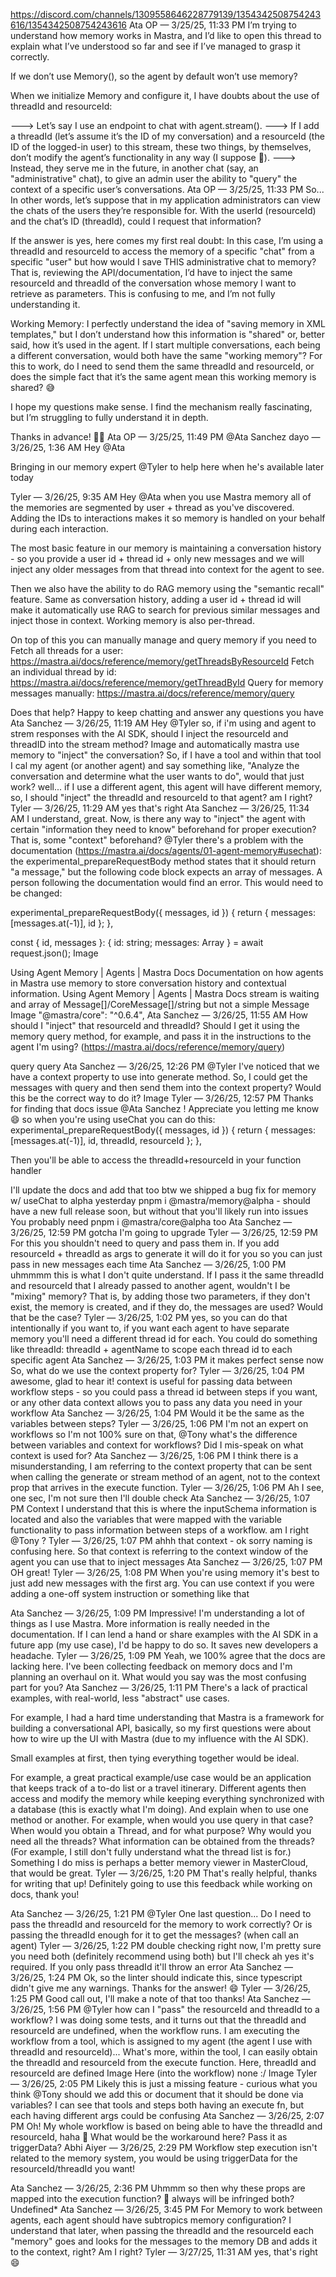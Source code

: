 https://discord.com/channels/1309558646228779139/1354342508754243616/1354342508754243616
Ata
OP
— 3/25/25, 11:33 PM
I’m trying to understand how memory works in Mastra, and I’d like to open this thread to explain what I’ve understood so far and see if I’ve managed to grasp it correctly.

If we don’t use Memory(), so the agent by default won’t use memory?

When we initialize Memory and configure it, I have doubts about the use of threadId and resourceId:

---> Let’s say I use an endpoint to chat with agent.stream().
---> If I add a threadId (let’s assume it’s the ID of my conversation) and a resourceId (the ID of the logged-in user) to this stream, these two things, by themselves, don’t modify the agent’s functionality in any way (I suppose 🤔).
---> Instead, they serve me in the future, in another chat (say, an "administrative" chat), to give an admin user the ability to "query" the context of a specific user’s conversations.
Ata
OP
— 3/25/25, 11:33 PM
So... In other words, let’s suppose that in my application administrators can view the chats of the users they’re responsible for. With the userId (resourceId) and the chat’s ID (threadId), could I request that information?

If the answer is yes, here comes my first real doubt: In this case, I’m using a threadId and resourceId to access the memory of a specific "chat" from a specific "user" but how would I save THIS administrative chat to memory? That is, reviewing the API/documentation, I’d have to inject the same resourceId and threadId of the conversation whose memory I want to retrieve as parameters. This is confusing to me, and I’m not fully understanding it.

Working Memory: I perfectly understand the idea of "saving memory in XML templates," but I don’t understand how this information is "shared" or, better said, how it’s used in the agent. If I start multiple conversations, each being a different conversation, would both have the same "working memory"? For this to work, do I need to send them the same threadId and resourceId, or does the simple fact that it’s the same agent mean this working memory is shared? 😅

I hope my questions make sense. I find the mechanism really fascinating, but I’m struggling to fully understand it in depth.

Thanks in advance! 👌🏻
Ata
OP
— 3/25/25, 11:49 PM
@Ata Sanchez
dayo — 3/26/25, 1:36 AM
Hey @Ata

Bringing in our memory expert @Tyler to help here when he's available later today

Tyler — 3/26/25, 9:35 AM
Hey @Ata when you use Mastra memory all of the memories are segmented by user + thread as you've discovered.
Adding the IDs to interactions makes it so memory is handled on your behalf during each interaction.

The most basic feature in our memory is maintaining a conversation history - so you provide a user id + thread id + only new messages and we will inject any older messages from that thread into context for the agent to see.

Then we also have the ability to do RAG memory using the "semantic recall" feature. Same as conversation history, adding a user id + thread id will make it automatically use RAG to search for previous similar messages and inject those in context.
Working memory is also per-thread.

On top of this you can manually manage and query memory if you need to
Fetch all threads for a user: https://mastra.ai/docs/reference/memory/getThreadsByResourceId
Fetch an individual thread by id: https://mastra.ai/docs/reference/memory/getThreadById
Query for memory messages manually: https://mastra.ai/docs/reference/memory/query

Does that help? Happy to keep chatting and answer any questions you have
Ata Sanchez — 3/26/25, 11:19 AM
Hey @Tyler so, if i'm using and agent to strem responses with the AI SDK, should I inject the resourceId and threadID into the stream method?
Image
and automatically mastra use memory to "inject" the conversation?
So, if I have a tool and within that tool I cal my agent (or another agent) and say something like, "Analyze the conversation and determine what the user wants to do", would that just work?
well... if I use a different agent, this agent will have different memory, so, I should "inject" the threadId and resourceId to that agent?
am I right?
Tyler — 3/26/25, 11:29 AM
yes that's right
Ata Sanchez — 3/26/25, 11:34 AM
I understand, great. Now, is there any way to "inject" the agent with certain "information they need to know" beforehand for proper execution? That is, some "context" beforehand?
@Tyler there's a problem with the documentation (https://mastra.ai/docs/agents/01-agent-memory#usechat): the experimental_prepareRequestBody method states that it should return "a message," but the following code block expects an array of messages. A person following the documentation would find an error. This would need to be changed:

experimental_prepareRequestBody({ messages, id }) {
return { messages: [messages.at(-1)], id };
},

const { id, messages }: { id: string; messages: Array<Message> } =
await request.json();
Image

Using Agent Memory | Agents | Mastra Docs
Documentation on how agents in Mastra use memory to store conversation history and contextual information.
Using Agent Memory | Agents | Mastra Docs
stream is waiting and array of Message[]/CoreMessage[]/string but not a simple Message
Image
"@mastra/core": "^0.6.4",
Ata Sanchez — 3/26/25, 11:55 AM
How should I "inject" that resourceId and threadId? Should I get it using the memory query method, for example, and pass it in the instructions to the agent I'm using? (https://mastra.ai/docs/reference/memory/query)

query
query
Ata Sanchez — 3/26/25, 12:26 PM
@Tyler I've noticed that we have a context property to use into generate method. So, I could get the messages with query and then send them into the context property? Would this be the correct way to do it?
Image
Tyler — 3/26/25, 12:57 PM
Thanks for finding that docs issue @Ata Sanchez ! Appreciate you letting me know 😄 so when you're using useChat you can do this:
experimental_prepareRequestBody({ messages, id }) {
return { messages: [messages.at(-1)], id, threadId, resourceId };
},

Then you'll be able to access the threadId+resourceId in your function handler

I'll update the docs and add that too
btw we shipped a bug fix for memory w/ useChat to alpha yesterday pnpm i @mastra/memory@alpha - should have a new full release soon, but without that you'll likely run into issues
You probably need pnpm i @mastra/core@alpha too
Ata Sanchez — 3/26/25, 12:59 PM
gotcha
I'm going to upgrade
Tyler — 3/26/25, 12:59 PM
For this you shouldn't need to query and pass them in. If you add resourceId + threadId as args to generate it will do it for you
so you can just pass in new messages each time
Ata Sanchez — 3/26/25, 1:00 PM
uhmmmm this is what I don't quite understand. If I pass it the same threadId and resourceId that I already passed to another agent, wouldn't I be "mixing" memory?
That is, by adding those two parameters, if they don't exist, the memory is created, and if they do, the messages are used? Would that be the case?
Tyler — 3/26/25, 1:02 PM
yes, so you can do that intentionally if you want to, if you want each agent to have separate memory you'll need a different thread id for each. You could do something like threadId: threadId + agentName to scope each thread id to each specific agent
Ata Sanchez — 3/26/25, 1:03 PM
it makes perfect sense now
So, what do we use the context property for?
Tyler — 3/26/25, 1:04 PM
awesome, glad to hear it! context is useful for passing data between workflow steps - so you could pass a thread id between steps if you want, or any other data
context allows you to pass any data you need in your workflow
Ata Sanchez — 3/26/25, 1:04 PM
Would it be the same as the variables between steps?
Tyler — 3/26/25, 1:06 PM
I'm not an expert on workflows so I'm not 100% sure on that, @Tony what's the difference between variables and context for workflows? Did I mis-speak on what context is used for?
Ata Sanchez — 3/26/25, 1:06 PM
I think there is a misunderstanding, I am referring to the context property that can be sent when calling the generate or stream method of an agent, not to the context prop that arrives in the execute function.
Tyler — 3/26/25, 1:06 PM
Ah I see, one sec, I'm not sure then I'll double check
Ata Sanchez — 3/26/25, 1:07 PM
Context I understand that this is where the inputSchema information is located and also the variables that were mapped with the variable functionality to pass information between steps of a workflow.
am I right @Tony ?
Tyler — 3/26/25, 1:07 PM
ahhh that context - ok sorry naming is confusing here. So that context is referring to the context window of the agent
you can use that to inject messages
Ata Sanchez — 3/26/25, 1:07 PM
OH
great!
Tyler — 3/26/25, 1:08 PM
When you're using memory it's best to just add new messages with the first arg. You can use context if you were adding a one-off system instruction or something like that

Ata Sanchez — 3/26/25, 1:09 PM
Impressive! I'm understanding a lot of things as I use Mastra. More information is really needed in the documentation. If I can lend a hand or share examples with the AI ​​SDK in a future app (my use case), I'd be happy to do so. It saves new developers a headache.
Tyler — 3/26/25, 1:09 PM
Yeah, we 100% agree that the docs are lacking here. I've been collecting feedback on memory docs and I'm planning an overhaul on it. What would you say was the most confusing part for you?
Ata Sanchez — 3/26/25, 1:11 PM
There's a lack of practical examples, with real-world, less "abstract" use cases.

For example, I had a hard time understanding that Mastra is a framework for building a conversational API, basically, so my first questions were about how to wire up the UI with Mastra (due to my influence with the AI ​​SDK).

Small examples at first, then tying everything together would be ideal.

For example, a great practical example/use case would be an application that keeps track of a to-do list or a travel itinerary. Different agents then access and modify the memory while keeping everything synchronized with a database (this is exactly what I'm doing).
And explain when to use one method or another. For example, when would you use query in that case? When would you obtain a Thread, and for what purpose? Why would you need all the threads? What information can be obtained from the threads? (For example, I still don't fully understand what the thread list is for.)
Something I do miss is perhaps a better memory viewer in MasterCloud, that would be great.
Tyler — 3/26/25, 1:20 PM
That's really helpful, thanks for writing that up!
Definitely going to use this feedback while working on docs, thank you!

Ata Sanchez — 3/26/25, 1:21 PM
@Tyler One last question... Do I need to pass the threadId and resourceId for the memory to work correctly? Or is passing the threadId enough for it to get the messages?
(when call an agent)
Tyler — 3/26/25, 1:22 PM
double checking right now, I'm pretty sure you need both (definitely recommend using both) but I'll check
ah yes it's required. If you only pass threadId it'll throw an error
Ata Sanchez — 3/26/25, 1:24 PM
Ok, so the linter should indicate this, since typescript didn't give me any warnings.
Thanks for the answer! 😄
Tyler — 3/26/25, 1:25 PM
Good call out, I'll make a note of that too
thanks!
Ata Sanchez — 3/26/25, 1:56 PM
@Tyler how can I "pass" the resourceId and threadId to a workflow?
I was doing some tests, and it turns out that the threadId and resourceId are undefined, when the workflow runs.
I am executing the workflow from a tool, which is assigned to my agent (the agent I use with threadId and resourceId)... What's more, within the tool, I can easily obtain the threadId and resourceId from the execute function.
Here, threadId and resourceId are defined
Image
Here (into the workflow) none :/
Image
Tyler — 3/26/25, 2:05 PM
Likely this is just a missing feature - curious what you think @Tony should we add this or document that it should be done via variables? I can see that tools and steps both having an execute fn, but each having different args could be confusing
Ata Sanchez — 3/26/25, 2:07 PM
Oh! My whole workflow is based on being able to have the threadId and resourceId, haha
🤣
What would be the workaround here? Pass it as triggerData?
Abhi Aiyer — 3/26/25, 2:29 PM
Workflow step execution isn't related to the memory system, you would be using triggerData for the resourceId/threadId you want!

Ata Sanchez — 3/26/25, 2:36 PM
Uhmmm so then why these props are mapped into the execution function? 🤔 always will be infringed both?
Undefined\*
Ata Sanchez — 3/26/25, 3:45 PM
For Memory to work between agents, each agent should have subtropics memory configuration? I understand that later, when passing the threadId and the resourceId each "memory" goes and looks for the messages to the memory DB and adds it to the context, right? Am I right?
Tyler — 3/27/25, 11:31 AM
yes, that's right 😄
